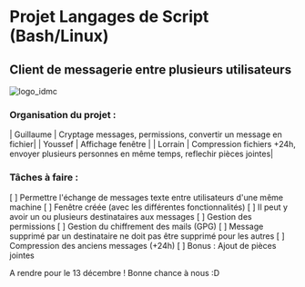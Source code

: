 # Projet Langages de Script (Bash/Linux)
## Client de messagerie entre plusieurs utilisateurs
![logo_idmc](https://idmc.univ-lorraine.fr/wp-content/uploads/2020/04/idmc-ul-logo-2020.png)

### Organisation du projet :

| Guillaume | Cryptage messages, permissions, convertir un message en fichier|
| Youssef   | Affichage fenêtre | 
| Lorrain   | Compression fichiers +24h, envoyer plusieurs personnes en même temps, reflechir pièces jointes|

### Tâches à faire :

[ ] Permettre l'échange de messages texte entre utilisateurs d'une même machine
[ ] Fenêtre créée (avec les différentes fonctionnalités)
[ ] Il peut y avoir un ou plusieurs destinataires aux messages
[ ] Gestion des permissions
[ ] Gestion du chiffrement des mails (GPG)
[ ] Message supprimé par un destinataire ne doit pas être supprimé pour les autres
[ ] Compression des anciens messages (+24h)
[ ] Bonus : Ajout de pièces jointes

A rendre pour le 13 décembre ! 
Bonne chance à nous :D
